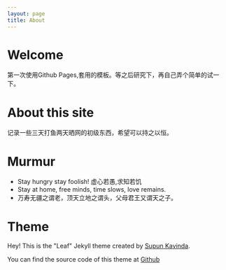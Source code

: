 ```yaml
---
layout: page
title: About
---
```


# Welcome
第一次使用Github Pages,套用的模板。等之后研究下，再自己弄个简单的试一下。

# About this site
记录一些三天打鱼两天晒网的初级东西，希望可以持之以恒。

# Murmur
- Stay hungry stay foolish! 虚心若愚,求知若饥
- Stay at home, free minds, time slows, love remains.
- 万寿无疆之谓老，顶天立地之谓头，父母君王又谓天之子。

# Theme
Hey! This is the "Leaf" Jekyll theme created by <a rel="me" target="_blank" href="https://twitter.com/_SupunKavinda">Supun Kavinda</a>.

You can find the source code of this theme at <a href="https://github.com/SupunKavinda/jekyll-theme-leaf">Github</a>
